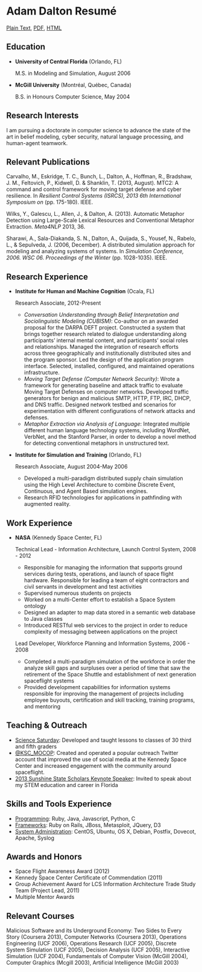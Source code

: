 Adam Dalton Resumé
===============

[Plain Text](https://raw.github.com/dalton/resume/master/resume.md), [PDF](https://raw.github.com/dalton/resume/master/resume.pdf), [HTML](http://dalton.github.io/resume)

Education
---------

*   **University of Central Florida** (Orlando, FL)

    M.S. in Modeling and Simulation, August 2006

*   **McGill University** (Montréal, Québec, Canada)

    B.S. in Honours Computer Science, May 2004


Research Interests
---------

I am pursuing a doctorate in computer science to advance the state of the art in belief modeling, cyber security, natural language processing, and human-agent teamwork.

Relevant Publications
---------

Carvalho, M., Eskridge, T. C., Bunch, L., Dalton, A., Hoffman, R., Bradshaw, J. M., Feltovich, P., Kidwell, D. & Shanklin, T. (2013, August). MTC2: A command and control framework for moving target defense and cyber resilience. In _Resilient Control Systems (ISRCS), 2013 6th International Symposium on_ (pp. 175-180). IEEE.

Wilks, Y., Galescu, L., Allen, J., & Dalton, A. (2013). Automatic Metaphor Detection using Large-Scale Lexical Resources and Conventional Metaphor Extraction. _Meta4NLP_ 2013, 36.

Sharawi, A., Sala-Diakanda, S. N., Dalton, A., Quijada, S., Yousef, N., Rabelo, L., & Sepulveda, J. (2006, December). A distributed simulation approach for modeling and analyzing systems of systems. In _Simulation Conference, 2006. WSC 06. Proceedings of the Winter_ (pp. 1028-1035). IEEE.


Research Experience
---------------

*   **Institute for Human and Machine Cognition** (Ocala, FL)

    Research Associate, 2012-Present

    -   _Conversation Understanding through Belief Interpretation and Sociolinguistic Modeling (CUBISM)_: 
    Co-author on an awarded proposal for the DARPA DEFT project. Constructed a system that brings together research related to dialogue understanding along participants’ internal mental content, and participants’ social roles and relationships. Managed the integration of research efforts  across three geographically and institutionally distributed sites and the program sponsor.  Led  the design of the application program interface. Selected, installed, configured, and maintained operations infrastructure. 
    -   _Moving Target Defense (Computer Network Security)_: 
    Wrote a framework for generating baseline and attack traffic to evaluate Moving Target Defenses on computer networks. Developed traffic generators for benign and malicious SMTP, HTTP, FTP, IRC, DHCP, and DNS traffic.  Designed network testbed and scenarios for experimentation with different configurations of network attacks and defenses.
    -   _Metaphor Extraction via Analysis of Language_: Integrated multiple different human language technology systems, including WordNet, VerbNet, and the Stanford Parser, in order to develop a novel method for detecting conventional metaphors in unstructured text.

*   **Institute for Simulation and Training** (Orlando, FL)

    Research Associate, August 2004-May 2006

    -   Developed a multi-paradigm	distributed supply chain simulation using the High Level Architecture to combine Discrete Event, Continuous, and Agent Based simulation engines.
    - 	Research RFID technologies for applications in pathfinding with augmented reality.


Work Experience
-----------
*   **NASA** (Kennedy Space Center, FL)

    Technical Lead - Information Architecture, Launch Control System, 2008 - 2012

    -   Responsible for managing the information that supports ground services during tests, operations, and  launch of space flight hardware. Responsible for leading a team of eight contractors and civil servants in development and test activities 
    -	Supervised numerous students on projects
    -   Worked on a multi-Center effort to establish a Space System ontology
    - 	Designed an adapter to map data stored in a semantic web database to Java classes 
    - 	Introduced RESTful web services to the project in order to reduce complexity of messaging between applications on the project

    Lead Developer, Workforce Planning and Information Systems, 2006 - 2008

    -   Completed a multi-paradigm simulation of the workforce in order the analyze skill gaps and surpluses over a period of time that saw the retirement of the Space Shuttle and establishment of next generation spaceflight systems
    - 	Provided development capabilities for information systems responsible for improving the management of projects including employee buyouts, certification and skill tracking, training programs, and mentoring

Teaching & Outreach
-------------
* <u>Science Saturday</u>: Developed and taught lessons to classes of 30 third and fifth graders
* <u>@KSC_MOCOP</u>: Created and operated a popular outreach Twitter account that improved the use of social media at the Kennedy Space Center and increased engagement with the community around spaceflight.
* <u>2013 Sunshine State Scholars Keynote Speaker</u>: Invited to speak about my STEM education and career in Florida


Skills and Tools Experience
------
-	<u>Programming</u>: Ruby, Java, Javascript, Python, C
-	<u>Frameworks</u>: Ruby on Rails, JBoss, Metasploit, JQuery, D3
-	<u>System Administration</u>: CentOS, Ubuntu, OS X, Debian, Postfix, Dovecot, Apache, Syslog


Awards and Honors
-----------
* Space Flight Awareness Award (2012)
* Kennedy Space Center Certificate of Commendation (2011)
* Group Achievement Award for LCS Information Architecture Trade Study Team (Project Lead, 2011)
* Multiple Mentor Awards 



Relevant Courses
---------------
Malicious Software and its Underground Economy: Two Sides to Every Story (Coursera 2013), Computer Networks (Coursera 2013), Operations Engineering (UCF 2006), Operations Research (UCF 2005), Discrete System Simulation (UCF 2005), Decision Analysis (UCF 2005), Interactive Simulation (UCF 2004), Fundamentals of Computer Vision (McGill 2004), Computer Graphics (Mcgill 2003), Artificial Intelligence (McGill 2003)